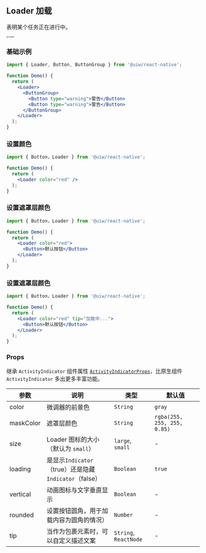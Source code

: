 Loader 加载
---

表明某个任务正在进行中。

<image src='https://user-images.githubusercontent.com/66067296/139398047-e59f2b9d-ced1-46d2-b45c-b9e35d04b825.gif' alt='Loader' style='zoom:33%;' />

### 基础示例

<!--DemoStart--> 
```jsx
import { Loader, Button, ButtonGroup } from '@uiw/react-native';

function Demo() {
  return (
    <Loader>
      <ButtonGroup>
        <Button type="warning">警告</Button>
        <Button type="warning">警告</Button>
      </ButtonGroup>
    </Loader>
  );
}
```
<!--End-->

### 设置颜色

<!--DemoStart--> 
```jsx
import { Button，Loader } from '@uiw/react-native';

function Demo() {
  return (
    <Loader color="red" />
  );
}
```
<!--End-->

### 设置遮罩层颜色

<!--DemoStart--> 
```jsx
import { Button，Loader } from '@uiw/react-native';

function Demo() {
  return (
    <Loader color="red">
      <Button>默认按钮</Button>
    </Loader>
  );
}
```
<!--End-->

### 设置遮罩层颜色

<!--DemoStart--> 
```jsx
import { Button，Loader } from '@uiw/react-native';

function Demo() {
  return (
    <Loader color="red" tip="加载中...">
      <Button>默认按钮</Button>
    </Loader>
  );
}
```
<!--End-->


### Props

继承 `ActivityIndicator` 组件属性 [`ActivityIndicatorProps`](https://facebook.github.io/react-native/docs/activityindicator#props)，比原生组件 `ActivityIndicator` 多出更多丰富功能。

| 参数 | 说明 | 类型 | 默认值 |
|------|------|-----|------|
| color | 微调器的前景色 | `String` | `gray` |
| maskColor | 遮罩层颜色 | `String` | `rgba(255, 255, 255, 0.85)` |
| size | Loader 图标的大小（默认为 `small`） | `large`, `small` | - |
| loading | 是显示`Indicator`（true）还是隐藏`Indicator`（false） | `Boolean` | `true` |
| vertical | 动画图标与文字垂直显示 | `Boolean` | - |
| rounded | 设置按钮圆角，用于加载内容为圆角的情况） | `Number` | - |
| tip | 当作为包裹元素时，可以自定义描述文案 | `String`, `ReactNode` | - |
